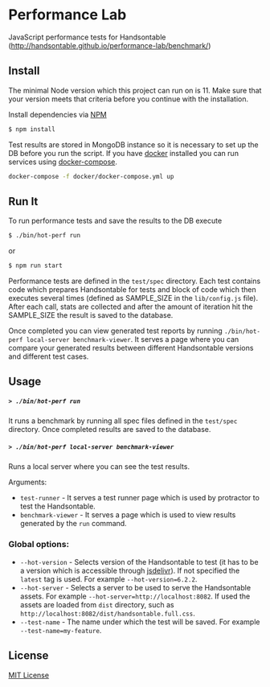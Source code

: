 # Performance Lab

JavaScript performance tests for Handsontable (http://handsontable.github.io/performance-lab/benchmark/)

## Install

The minimal Node version which this project can run on is 11. Make sure that your version meets that criteria before
you continue with the installation.

Install dependencies via [NPM](https://npmjs.com/)

```sh
$ npm install
```

Test results are stored in MongoDB instance so it is necessary to set up the DB before you run the script. If you have
[docker](https://www.docker.com/) installed you can run services using [docker-compose](https://github.com/docker/compose).

```sh
docker-compose -f docker/docker-compose.yml up
```

## Run It

To run performance tests and save the results to the DB execute

```sh
$ ./bin/hot-perf run
```

or

```sh
$ npm run start
```

Performance tests are defined in the `test/spec` directory. Each test contains code which prepares Handsontable for tests
and block of code which then executes several times (defined as SAMPLE_SIZE in the `lib/config.js` file). After each
call, stats are collected and after the amount of iteration hit the SAMPLE_SIZE the result is saved to the database.

Once completed you can view generated test reports by running `./bin/hot-perf local-server benchmark-viewer`.
It serves a page where you can compare your generated results between different Handsontable versions and different test cases.

## Usage

##### ```> ./bin/hot-perf run```

It runs a benchmark by running all spec files defined in the `test/spec` directory. Once completed results are saved to the database.

##### ```> ./bin/hot-perf local-server benchmark-viewer```

Runs a local server where you can see the test results.

Arguments:
- ```test-runner``` - It serves a test runner page which is used by protractor to test the Handsontable.
- ```benchmark-viewer``` - It serves a page which is used to view results generated by the `run` command.

### Global options:
- ```--hot-version``` - Selects version of the Handsontable to test (it has to be a version which is accessible through [jsdelivr](https://www.jsdelivr.com/)). If not specified the `latest` tag is used. For example `--hot-version=6.2.2`.
- ```--hot-server``` - Selects a server to be used to serve the Handsontable assets. For example `--hot-server=http://localhost:8082`. If
used the assets are loaded from `dist` directory, such as `http://localhost:8082/dist/handsontable.full.css`.
- ```--test-name``` - The name under which the test will be saved. For example `--test-name=my-feature`.

## License

[MIT License](https://opensource.org/licenses/MIT)
